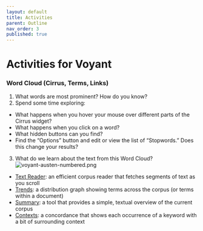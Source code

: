 ```yaml
---
layout: default
title: Activities
parent: Outline
nav_order: 3
published: true
---
```

# Activities for Voyant

### Word Cloud (Cirrus, Terms, Links) 

 1. What words are most prominent? How do you know?
 2. Spend some time exploring:

  -  What happens when you hover your mouse over different parts of the Cirrus widget?
  -  What happens when you click on a word?
  -  What hidden buttons can you find?
  -  Find the “Options” button and edit or view the list of “Stopwords.” Does this change your results?

 3. What do we learn about the text from this Word Cloud?
![voyant-austen-numbered.png]({{site.baseurl}}/content/voyant-austen-numbered.png)

- [Text Reader](https://voyant-tools.org/docs/#!/guide/reader): an efficient corpus reader that fetches segments of text as you scroll
- [Trends](https://voyant-tools.org/docs/#!/guide/trends): a distribution graph showing terms across the corpus (or terms within a document)
- [Summary](https://voyant-tools.org/docs/#!/guide/summary): a tool that provides a simple, textual overview of the current corpus
- [Contexts](https://voyant-tools.org/docs/#!/guide/contexts): a concordance that shows each occurrence of a keyword with a bit of surrounding context

